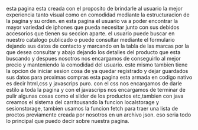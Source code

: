 esta pagina esta creada con el proposito de brindarle al usuario la mejor experiencia tanto visual como en comodidad mediante la estructuracion de la pagina y su orden.
en esta pagina el usuario va a poder encontrar la mayor variedad de iphones que pueda necesitar junto con sus debidos accesorios que tienen su seccion aparte.
el usuario puede buscar en nuestro catalogo publicado o puede consultar mediante el formulario dejando sus datos de contacto y marcando en la tabla de las marcas por la que desea consultar y abajo dejando los detalles del producto que esta buscando y despues nosotros nos encargamos de conseguirlo al mejor precio y manteniendo la comodidad del usuario.
este mismo tambien tiene la opcion de iniciar sesion cosa de ya quedar registrado y dejar guardados sus datos para proximas compras
esta pagina esta armada en codigo nativo es decir html,css y javascrips puro.
con el css nos encargamos de darle estilo a toda la pagina y con el javascrips nos encargamos de terminar de pulir algunas cosas como el slider de los productos etc,tambien con java creamos el sistema del carritousando la funcion localstorage y sesionstorage, tambien usamos la funcion fetch para traer una lista de proctos previamente creada por nosotros en un archivo json.
eso seria todo lo principal que puedo decir sobre nuestra pagina.

